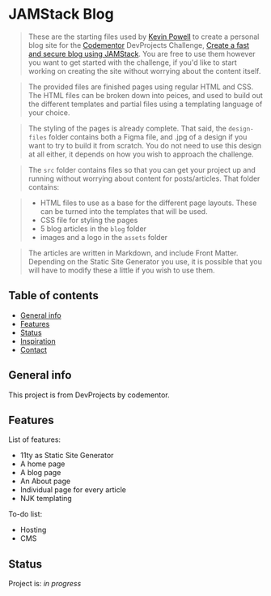 # JAMStack Blog

> These are the starting files used by [Kevin Powell](https://kevinpowell.co) to create a personal blog site for the [Codementor](https://www.codementor.io/) DevProjects Challenge, [Create a fast and secure blog using JAMStack](https://www.codementor.io/projects/web/create-a-fast-and-secure-blog-using-jamstack-c93coupnxb). You are free to use them however you want to get started with the challenge, if you'd like to start working on creating the site without worrying about the content itself.

> The provided files are finished pages using regular HTML and CSS. The HTML files can be broken down into peices, and used to build out the different templates and partial files using a templating language of your choice.

> The styling of the pages is already complete. That said, the `design-files` folder contains both a Figma file, and .jpg of a design if you want to try to build it from scratch. You do not need to use this design at all either, it depends on how you wish to approach the challenge.

> The `src` folder contains files so that you can get your project up and running without worrying about content for posts/articles. That folder contains:

> - HTML files to use as a base for the different page layouts. These can be turned into the templates that will be used.
> - CSS file for styling the pages
> - 5 blog articles in the `blog` folder
> - images and a logo in the `assets` folder

> The articles are written in Markdown, and include Front Matter. Depending on the Static Site Generator you use, it is possible that you will have to modify these a little if you wish to use them.

## Table of contents

- [General info](#general-info)
- [Features](#features)
- [Status](#status)
- [Inspiration](#inspiration)
- [Contact](#contact)

## General info

This project is from DevProjects by codementor.

## Features

List of features:

- 11ty as Static Site Generator
- A home page
- A blog page
- An About page
- Individual page for every article
- NJK templating

To-do list:

- Hosting
- CMS

## Status

Project is: _in progress_
